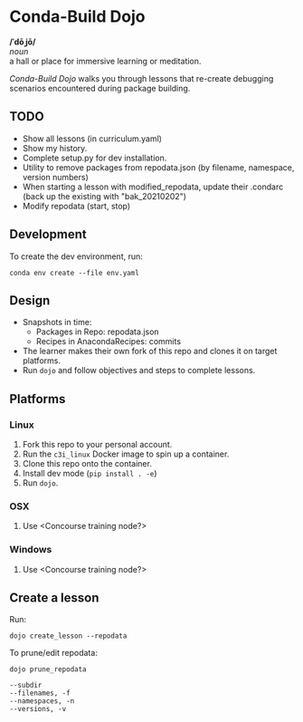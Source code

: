 # Conda-Build Dojo

**/ˈdōˌjō/**<br>
*noun*<br>
a hall or place for immersive learning or meditation.

*Conda-Build Dojo* walks you through lessons that re-create debugging scenarios encountered during package building.

## TODO
- Show all lessons (in curriculum.yaml)
- Show my history.
- Complete setup.py for dev installation.
- Utility to remove packages from repodata.json (by filename, namespace, version numbers)
- When starting a lesson with modified_repodata, update their .condarc (back up the existing with "bak_20210202")
- Modify repodata (start, stop)

## Development

To create the dev environment, run:
```
conda env create --file env.yaml
```

## Design
- Snapshots in time:
    - Packages in Repo: repodata.json
    - Recipes in AnacondaRecipes: commits
- The learner makes their own fork of this repo and clones it on target platforms.
- Run `dojo` and follow objectives and steps to complete lessons.

## Platforms

### Linux

1. Fork this repo to your personal account.
1. Run the `c3i_linux` Docker image to spin up a container.
1. Clone this repo onto the container.
1. Install dev mode (`pip install . -e`)
1. Run `dojo`.

### OSX

1. Use <Concourse training node?>

### Windows

1. Use <Concourse training node?>

## Create a lesson

Run:
```
dojo create_lesson --repodata
```

To prune/edit repodata:
```
dojo prune_repodata

--subdir
--filenames, -f
--namespaces, -n
--versions, -v

```
